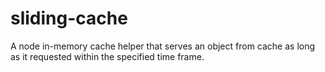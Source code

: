 # sliding-cache
A node in-memory cache helper that serves an object from cache as long as it requested within the specified time frame.
